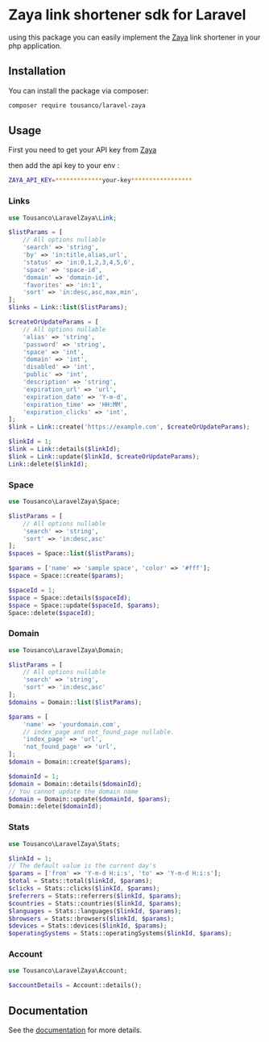 # Zaya link shortener sdk for Laravel
using this package you can easily implement the [Zaya](https://zaya.io) link shortener in your php application.
## Installation

You can install the package via composer:
```bash
composer require tousanco/laravel-zaya
```
## Usage
First you need to get your API key from [Zaya](https://zaya.io/developers/api)

then add the api key to your env :
```bash
ZAYA_API_KEY=*************your-key*****************
```
### Links
```php
use Tousanco\LaravelZaya\Link;

$listParams = [
    // All options nullable
    'search' => 'string',
    'by' => 'in:title,alias,url',
    'status' => 'in:0,1,2,3,4,5,6',
    'space' => 'space-id',
    'domain' => 'domain-id',
    'favorites' => 'in:1',
    'sort' => 'in:desc,asc,max,min',
];
$links = Link::list($listParams);

$createOrUpdateParams = [
    // All options nullable
    'alias' => 'string',
    'password' => 'string',
    'space' => 'int',
    'domain' => 'int',
    'disabled' => 'int',
    'public' => 'int',
    'description' => 'string',
    'expiration_url' => 'url',
    'expiration_date' => 'Y-m-d',
    'expiration_time' => 'HH:MM',
    'expiration_clicks' => 'int',
];
$link = Link::create('https://example.com', $createOrUpdateParams);

$linkId = 1;
$link = Link::details($linkId);
$link = Link::update($linkId, $createOrUpdateParams);
Link::delete($linkId);
```
### Space
```php
use Tousanco\LaravelZaya\Space;

$listParams = [
    // All options nullable
    'search' => 'string',
    'sort' => 'in:desc,asc'
];
$spaces = Space::list($listParams);

$params = ['name' => 'sample space', 'color' => '#fff'];
$space = Space::create($params);

$spaceId = 1;
$space = Space::details($spaceId);
$space = Space::update($spaceId, $params);
Space::delete($spaceId);
```
### Domain
```php
use Tousanco\LaravelZaya\Domain;

$listParams = [
    // All options nullable
    'search' => 'string',
    'sort' => 'in:desc,asc'
];
$domains = Domain::list($listParams);

$params = [
    'name' => 'yourdomain.com',
    // index_page and not_found_page nullable.
    'index_page' => 'url',
    'not_found_page' => 'url',
];
$domain = Domain::create($params);

$domainId = 1;
$domain = Domain::details($domainId);
// You cannot update the domain name
$domain = Domain::update($domainId, $params);
Domain::delete($domainId);
```
### Stats
```php
use Tousanco\LaravelZaya\Stats;

$linkId = 1;
// The default value is the current day's
$params = ['from' => 'Y-m-d H:i:s', 'to' => 'Y-m-d H:i:s'];
$total = Stats::total($linkId, $params);
$clicks = Stats::clicks($linkId, $params);
$referrers = Stats::referrers($linkId, $params);
$countries = Stats::countries($linkId, $params);
$languages = Stats::languages($linkId, $params);
$browsers = Stats::browsers($linkId, $params);
$devices = Stats::devices($linkId, $params);
$operatingSystems = Stats::operatingSystems($linkId, $params);
```
### Account
```php
use Tousanco\LaravelZaya\Account;

$accountDetails = Account::details();
```
## Documentation
See the [documentation](https://zaya.io/developers) for more details.